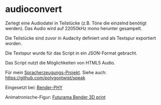 # audioconvert

Zerlegt eine Audiodatei in Teilstücke (z.B. Töne die einzelnd benötigt werden). Das Audio wird auf 22050kHz mono herunter gesampelt.

Die Teilstücke sind zuvor in Audacity definiert und als Textspur exportiert worden.

Die Textspur wurde für das Script in ein JSON-Format gebracht.

Das Script nutzt die Möglichkeiten von HTML5 Audio.

Für mein [Spracherzeugungs-Projekt](https://www.a-d-k.de/20160911_190335-Spracherzeugung.htm).
Siehe auch: https://github.com/polygontwist/speak

Eingesetzt bei: [Bender-PHY](https://github.com/polygontwist/Bender-PHY/tree/main)

Animatronische-Figur: [Futurama Bender 3D print](https://www.thingiverse.com/thing:6200580)

